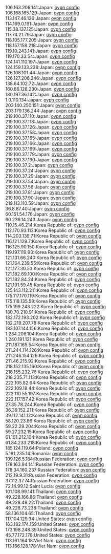 106.163.208.141:Japan: [ovpn config](vpn/106_163_208_141.ovpn)  
106.168.165.129:Japan: [ovpn config](vpn/106_168_165_129.ovpn)  
113.147.46.126:Japan: [ovpn config](vpn/113_147_46_126.ovpn)  
114.169.0.191:Japan: [ovpn config](vpn/114_169_0_191.ovpn)  
115.38.137.125:Japan: [ovpn config](vpn/115_38_137_125.ovpn)  
117.74.21.79:Japan: [ovpn config](vpn/117_74_21_79.ovpn)  
118.105.177.205:Japan: [ovpn config](vpn/118_105_177_205.ovpn)  
118.157.158.218:Japan: [ovpn config](vpn/118_157_158_218.ovpn)  
119.10.243.141:Japan: [ovpn config](vpn/119_10_243_141.ovpn)  
119.170.33.54:Japan: [ovpn config](vpn/119_170_33_54.ovpn)  
124.141.110.197:Japan: [ovpn config](vpn/124_141_110_197.ovpn)  
124.159.133.238:Japan: [ovpn config](vpn/124_159_133_238.ovpn)  
126.108.101.44:Japan: [ovpn config](vpn/126_108_101_44.ovpn)  
126.127.206.246:Japan: [ovpn config](vpn/126_127_206_246.ovpn)  
138.64.102.72:Japan: [ovpn config](vpn/138_64_102_72.ovpn)  
160.86.128.230:Japan: [ovpn config](vpn/160_86_128_230.ovpn)  
180.197.36.142:Japan: [ovpn config](vpn/180_197_36_142.ovpn)  
1.0.110.134:Japan: [ovpn config](vpn/1_0_110_134.ovpn)  
203.140.250.151:Japan: [ovpn config](vpn/203_140_250_151.ovpn)  
203.179.136.244:Japan: [ovpn config](vpn/203_179_136_244.ovpn)  
219.100.37.110:Japan: [ovpn config](vpn/219_100_37_110.ovpn)  
219.100.37.118:Japan: [ovpn config](vpn/219_100_37_118.ovpn)  
219.100.37.126:Japan: [ovpn config](vpn/219_100_37_126.ovpn)  
219.100.37.158:Japan: [ovpn config](vpn/219_100_37_158.ovpn)  
219.100.37.165:Japan: [ovpn config](vpn/219_100_37_165.ovpn)  
219.100.37.166:Japan: [ovpn config](vpn/219_100_37_166.ovpn)  
219.100.37.169:Japan: [ovpn config](vpn/219_100_37_169.ovpn)  
219.100.37.179:Japan: [ovpn config](vpn/219_100_37_179.ovpn)  
219.100.37.190:Japan: [ovpn config](vpn/219_100_37_190.ovpn)  
219.100.37.2:Japan: [ovpn config](vpn/219_100_37_2.ovpn)  
219.100.37.24:Japan: [ovpn config](vpn/219_100_37_24.ovpn)  
219.100.37.29:Japan: [ovpn config](vpn/219_100_37_29.ovpn)  
219.100.37.54:Japan: [ovpn config](vpn/219_100_37_54.ovpn)  
219.100.37.56:Japan: [ovpn config](vpn/219_100_37_56.ovpn)  
219.100.37.81:Japan: [ovpn config](vpn/219_100_37_81.ovpn)  
219.100.37.90:Japan: [ovpn config](vpn/219_100_37_90.ovpn)  
219.113.110.59:Japan: [ovpn config](vpn/219_113_110_59.ovpn)  
36.8.87.40:Japan: [ovpn config](vpn/36_8_87_40.ovpn)  
60.151.54.176:Japan: [ovpn config](vpn/60_151_54_176.ovpn)  
60.236.14.243:Japan: [ovpn config](vpn/60_236_14_243.ovpn)  
110.15.46.214:Korea Republic of: [ovpn config](vpn/110_15_46_214.ovpn)  
112.170.93.113:Korea Republic of: [ovpn config](vpn/112_170_93_113.ovpn)  
114.203.139.71:Korea Republic of: [ovpn config](vpn/114_203_139_71.ovpn)  
116.121.129.7:Korea Republic of: [ovpn config](vpn/116_121_129_7.ovpn)  
116.125.90.150:Korea Republic of: [ovpn config](vpn/116_125_90_150.ovpn)  
119.197.119.93:Korea Republic of: [ovpn config](vpn/119_197_119_93.ovpn)  
121.131.66.240:Korea Republic of: [ovpn config](vpn/121_131_66_240.ovpn)  
121.164.239.55:Korea Republic of: [ovpn config](vpn/121_164_239_55.ovpn)  
121.177.30.53:Korea Republic of: [ovpn config](vpn/121_177_30_53.ovpn)  
121.182.69.100:Korea Republic of: [ovpn config](vpn/121_182_69_100.ovpn)  
121.182.84.24:Korea Republic of: [ovpn config](vpn/121_182_84_24.ovpn)  
121.191.59.45:Korea Republic of: [ovpn config](vpn/121_191_59_45.ovpn)  
125.143.112.211:Korea Republic of: [ovpn config](vpn/125_143_112_211.ovpn)  
175.117.170.119:Korea Republic of: [ovpn config](vpn/175_117_170_119.ovpn)  
175.118.135.58:Korea Republic of: [ovpn config](vpn/175_118_135_58.ovpn)  
175.199.243.222:Korea Republic of: [ovpn config](vpn/175_199_243_222.ovpn)  
180.70.210.91:Korea Republic of: [ovpn config](vpn/180_70_210_91.ovpn)  
182.172.193.202:Korea Republic of: [ovpn config](vpn/182_172_193_202.ovpn)  
182.219.207.78:Korea Republic of: [ovpn config](vpn/182_219_207_78.ovpn)  
183.107.144.156:Korea Republic of: [ovpn config](vpn/183_107_144_156.ovpn)  
1.234.206.104:Korea Republic of: [ovpn config](vpn/1_234_206_104.ovpn)  
1.240.191.121:Korea Republic of: [ovpn config](vpn/1_240_191_121.ovpn)  
211.187.165.54:Korea Republic of: [ovpn config](vpn/211_187_165_54.ovpn)  
211.244.114.126:Korea Republic of: [ovpn config](vpn/211_244_114_126.ovpn)  
211.246.154.126:Korea Republic of: [ovpn config](vpn/211_246_154_126.ovpn)  
211.46.215.92:Korea Republic of: [ovpn config](vpn/211_46_215_92.ovpn)  
218.152.135.160:Korea Republic of: [ovpn config](vpn/218_152_135_160.ovpn)  
218.155.232.76:Korea Republic of: [ovpn config](vpn/218_155_232_76.ovpn)  
218.235.71.113:Korea Republic of: [ovpn config](vpn/218_235_71_113.ovpn)  
222.105.82.64:Korea Republic of: [ovpn config](vpn/222_105_82_64.ovpn)  
222.109.18.44:Korea Republic of: [ovpn config](vpn/222_109_18_44.ovpn)  
222.110.55.197:Korea Republic of: [ovpn config](vpn/222_110_55_197.ovpn)  
222.117.157.42:Korea Republic of: [ovpn config](vpn/222_117_157_42.ovpn)  
27.35.78.244:Korea Republic of: [ovpn config](vpn/27_35_78_244.ovpn)  
36.39.152.211:Korea Republic of: [ovpn config](vpn/36_39_152_211.ovpn)  
39.112.141.12:Korea Republic of: [ovpn config](vpn/39_112_141_12.ovpn)  
58.120.23.86:Korea Republic of: [ovpn config](vpn/58_120_23_86.ovpn)  
59.22.29.204:Korea Republic of: [ovpn config](vpn/59_22_29_204.ovpn)  
59.27.232.15:Korea Republic of: [ovpn config](vpn/59_27_232_15.ovpn)  
61.101.212.104:Korea Republic of: [ovpn config](vpn/61_101_212_104.ovpn)  
61.84.233.218:Korea Republic of: [ovpn config](vpn/61_84_233_218.ovpn)  
185.124.119.64:Poland: [ovpn config](vpn/185_124_119_64.ovpn)  
5.181.235.14:Romania: [ovpn config](vpn/5_181_235_14.ovpn)  
109.126.5.184:Russian Federation: [ovpn config](vpn/109_126_5_184.ovpn)  
178.163.94.141:Russian Federation: [ovpn config](vpn/178_163_94_141.ovpn)  
178.34.160.237:Russian Federation: [ovpn config](vpn/178_34_160_237.ovpn)  
212.19.9.31:Russian Federation: [ovpn config](vpn/212_19_9_31.ovpn)  
37.112.37.74:Russian Federation: [ovpn config](vpn/37_112_37_74.ovpn)  
72.14.99.12:Saint Lucia: [ovpn config](vpn/72_14_99_12.ovpn)  
101.108.99.141:Thailand: [ovpn config](vpn/101_108_99_141.ovpn)  
49.228.166.86:Thailand: [ovpn config](vpn/49_228_166_86.ovpn)  
49.228.48.22:Thailand: [ovpn config](vpn/49_228_48_22.ovpn)  
49.228.73.238:Thailand: [ovpn config](vpn/49_228_73_238.ovpn)  
58.136.104.65:Thailand: [ovpn config](vpn/58_136_104_65.ovpn)  
117.104.129.34:United States: [ovpn config](vpn/117_104_129_34.ovpn)  
163.182.174.159:United States: [ovpn config](vpn/163_182_174_159.ovpn)  
173.198.248.39:United States: [ovpn config](vpn/173_198_248_39.ovpn)  
45.77.172.178:United States: [ovpn config](vpn/45_77_172_178.ovpn)  
113.161.164.18:Viet Nam: [ovpn config](vpn/113_161_164_18.ovpn)  
113.166.128.178:Viet Nam: [ovpn config](vpn/113_166_128_178.ovpn)  
